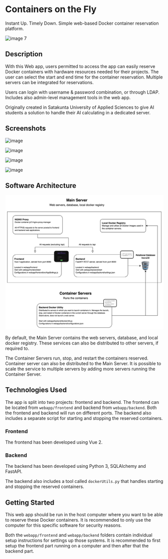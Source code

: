 # Containers on the Fly
Instant Up. Timely Down. Simple web-based Docker container reservation platform.

<img width="500" alt="image 7" src="https://github.com/Satakunnan-ammattikorkeakoulu/containers-on-the-fly/assets/3810422/61a9d8d4-c788-4528-a245-3930543a7a34">

## Description

With this Web app, users permitted to access the app can easily reserve Docker containers with hardware resources needed for their projects. The user can select the start and end time for the container reservation. Multiple servers can be integrated for reservations.

Users can login with username & password combination, or through LDAP. Includes also admin-level management tools in the web app.

Originally created in Satakunta University of Applied Sciences to give AI students a solution to handle their AI calculating in a dedicated server.

## Screenshots

![image](https://user-images.githubusercontent.com/3810422/197523647-d603e763-fbf8-42cc-b211-1ca1343e2550.png)

![image](https://user-images.githubusercontent.com/3810422/197523756-0b1d79fb-64ed-4a86-a0a6-aed6a0757dab.png)

![image](https://user-images.githubusercontent.com/3810422/197523917-237ddd05-d35c-4d76-917d-963e60144598.png)

![image](https://user-images.githubusercontent.com/3810422/197524065-1a6b3452-e449-458c-a703-edd699a43f3b.png)

## Software Architecture

![image](/additional_documentation/architecture.png)

By default, the Main Server contains the web servers, database, and local docker registry. These services can also be distributed to other servers, if required to.

The Container Servers run, stop, and restart the containers reserved. Container server can also be distributed to the Main Server. It is possible to scale the service to multiple servers by adding more servers running the Container Server.

## Technologies Used

The app is split into two projects: frontend and backend. The frontend can be located from `webapp/frontend` and backend from `webapp/backend`. Both the frontend and backend will run on different ports. The backend also includes a separate script for starting and stopping the reserved containers.

### Frontend

The frontend has been developed using Vue 2.

### Backend

The backend has been developed using Python 3, SQLAlchemy and FastAPI.

The backend also includes a tool called `dockerUtils.py` that handles starting and stopping the reserved containers.

## Getting Started

This web app should be run in the host computer where you want to be able to reserve these Docker containers. It is recommended to only use the computer for this specific software for security reasons.

Both the `webapp/frontend` and `webapp/backend` folders contain individual setup instructions for settings up those systems. It is recommended to first setup the frontend part running on a computer and then after that the backend part.
